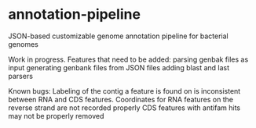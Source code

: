 # annotation-pipeline
JSON-based customizable genome annotation pipeline for bacterial genomes

Work in progress. Features that need to be added:
  parsing genbak files as input
  generating genbank files from JSON files
  adding blast and last parsers
  
Known bugs:
  Labeling of the contig a feature is found on is inconsistent between RNA and CDS features.
  Coordinates for RNA features on the reverse strand are not recorded properly
  CDS features with antifam hits may not be properly removed
